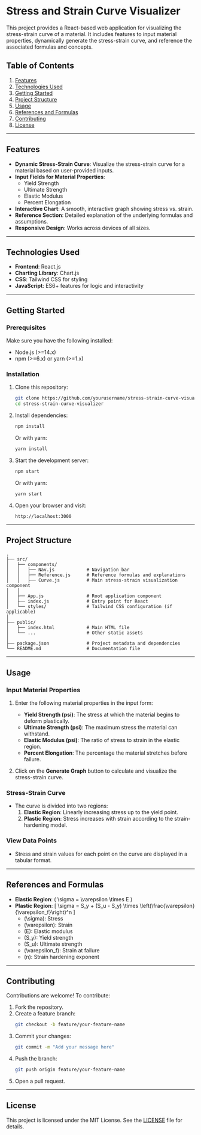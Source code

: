# Stress and Strain Curve Visualizer

This project provides a React-based web application for visualizing the stress-strain curve of a material. It includes features to input material properties, dynamically generate the stress-strain curve, and reference the associated formulas and concepts.

## Table of Contents

1. [Features](#features)
2. [Technologies Used](#technologies-used)
3. [Getting Started](#getting-started)
4. [Project Structure](#project-structure)
5. [Usage](#usage)
6. [References and Formulas](#references-and-formulas)
7. [Contributing](#contributing)
8. [License](#license)

---

## Features

- **Dynamic Stress-Strain Curve**: Visualize the stress-strain curve for a material based on user-provided inputs.
- **Input Fields for Material Properties**:
  - Yield Strength
  - Ultimate Strength
  - Elastic Modulus
  - Percent Elongation
- **Interactive Chart**: A smooth, interactive graph showing stress vs. strain.
- **Reference Section**: Detailed explanation of the underlying formulas and assumptions.
- **Responsive Design**: Works across devices of all sizes.

---

## Technologies Used

- **Frontend**: React.js
- **Charting Library**: Chart.js
- **CSS**: Tailwind CSS for styling
- **JavaScript**: ES6+ features for logic and interactivity

---

## Getting Started

### Prerequisites

Make sure you have the following installed:

- Node.js (>=14.x)
- npm (>=6.x) or yarn (>=1.x)

### Installation

1. Clone this repository:
   ```bash
   git clone https://github.com/yourusername/stress-strain-curve-visualizer.git
   cd stress-strain-curve-visualizer
   ```

2. Install dependencies:
   ```bash
   npm install
   ```
   Or with yarn:
   ```bash
   yarn install
   ```

3. Start the development server:
   ```bash
   npm start
   ```
   Or with yarn:
   ```bash
   yarn start
   ```

4. Open your browser and visit:
   ```
   http://localhost:3000
   ```

---

## Project Structure

```
.
├── src/
│   ├── components/
│   │   ├── Nav.js            # Navigation bar
│   │   ├── Reference.js      # Reference formulas and explanations
│   │   ├── Curve.js          # Main stress-strain visualization component
│   │
│   ├── App.js                # Root application component
│   ├── index.js              # Entry point for React
│   └── styles/               # Tailwind CSS configuration (if applicable)
│
├── public/
│   ├── index.html            # Main HTML file
│   └── ...                   # Other static assets
│
├── package.json              # Project metadata and dependencies
└── README.md                 # Documentation file
```

---

## Usage

### Input Material Properties

1. Enter the following material properties in the input form:
   - **Yield Strength (psi)**: The stress at which the material begins to deform plastically.
   - **Ultimate Strength (psi)**: The maximum stress the material can withstand.
   - **Elastic Modulus (psi)**: The ratio of stress to strain in the elastic region.
   - **Percent Elongation**: The percentage the material stretches before failure.

2. Click on the **Generate Graph** button to calculate and visualize the stress-strain curve.

### Stress-Strain Curve

- The curve is divided into two regions:
  1. **Elastic Region**: Linearly increasing stress up to the yield point.
  2. **Plastic Region**: Stress increases with strain according to the strain-hardening model.

### View Data Points

- Stress and strain values for each point on the curve are displayed in a tabular format.

---

## References and Formulas

- **Elastic Region**: \( \sigma = \varepsilon \times E \)
- **Plastic Region**: 
  \[
  \sigma = S_y + (S_u - S_y) \times \left(\frac{\varepsilon}{\varepsilon_f}\right)^n
  \]
  - \(\sigma\): Stress
  - \(\varepsilon\): Strain
  - \(E\): Elastic modulus
  - \(S_y\): Yield strength
  - \(S_u\): Ultimate strength
  - \(\varepsilon_f\): Strain at failure
  - \(n\): Strain hardening exponent

---

## Contributing

Contributions are welcome! To contribute:

1. Fork the repository.
2. Create a feature branch:
   ```bash
   git checkout -b feature/your-feature-name
   ```
3. Commit your changes:
   ```bash
   git commit -m "Add your message here"
   ```
4. Push the branch:
   ```bash
   git push origin feature/your-feature-name
   ```
5. Open a pull request.

---

## License

This project is licensed under the MIT License. See the [LICENSE](LICENSE) file for details.